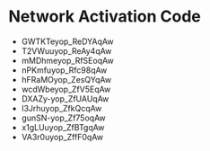 # Network Activation Code
* GWTKTeyop_ReDYAqAw
* T2VWuuyop_ReAy4qAw
* mMDhmeyop_RfSEoqAw
* nPKmfuyop_Rfc98qAw
* hFRaMOyop_ZesQYqAw
* wcdWbeyop_ZfV5EqAw
* DXAZy-yop_ZfUAUqAw
* l3Jrhuyop_ZfkQcqAw
* gunSN-yop_Zf75oqAw
* x1gLUuyop_ZfBTgqAw
* VA3r0uyop_ZffF0qAw